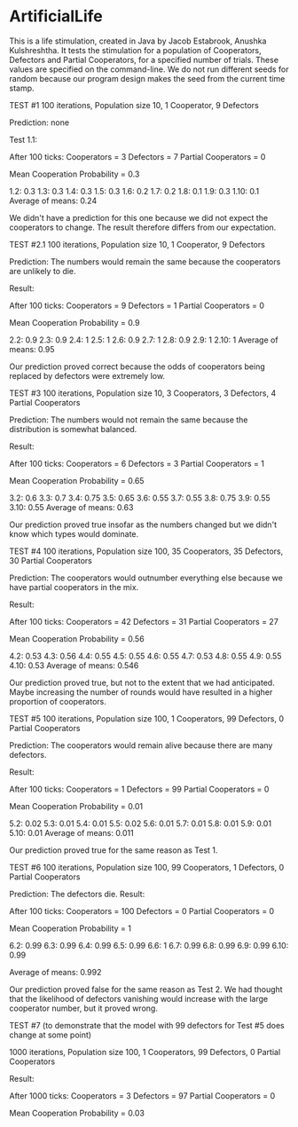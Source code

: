 # ArtificialLife

This is a life stimulation, created in Java by Jacob Estabrook, Anushka Kulshreshtha. It tests the stimulation for a population of Cooperators, Defectors and Partial Cooperators, for a specified number of trials. These values are specified on the command-line. We do not run different seeds for random because our program design makes the seed from the current time stamp.

TEST #1
100 iterations, Population size 10,  1 Cooperator, 9 Defectors

Prediction: none

Test 1.1:

After 100 ticks:
Cooperators = 3
Defectors = 7
Partial Cooperators = 0

Mean Cooperation Probability = 0.3

1.2: 0.3
1.3: 0.3
1.4: 0.3
1.5: 0.3
1.6: 0.2
1.7: 0.2
1.8: 0.1
1.9: 0.3
1.10: 0.1
Average of means: 0.24

We didn't have a prediction for this one because we did not expect the cooperators to change. The result therefore differs from our expectation.

TEST #2.1
100 iterations, Population size 10,  1 Cooperator, 9 Defectors

Prediction: The numbers would remain the same because the cooperators are unlikely to die.

Result:

After 100 ticks:
Cooperators = 9
Defectors = 1
Partial Cooperators = 0

Mean Cooperation Probability = 0.9

2.2: 0.9
2.3: 0.9
2.4: 1
2.5: 1
2.6: 0.9
2.7: 1
2.8: 0.9
2.9: 1
2.10: 1
Average of means: 0.95

Our prediction proved correct because the odds of cooperators being replaced by defectors were extremely low.

TEST #3
100 iterations, Population size 10,  3 Cooperators, 3 Defectors, 4 Partial Cooperators

Prediction: The numbers would not remain the same because the distribution is somewhat balanced.

Result:

After 100 ticks:
Cooperators = 6
Defectors = 3
Partial Cooperators = 1

Mean Cooperation Probability = 0.65

3.2: 0.6
3.3: 0.7
3.4: 0.75
3.5: 0.65
3.6: 0.55
3.7: 0.55
3.8: 0.75
3.9: 0.55
3.10: 0.55
Average of means: 0.63

Our prediction proved true insofar as the numbers changed but we didn't know which types would dominate.

TEST #4
100 iterations, Population size 100,  35 Cooperators, 35 Defectors, 30 Partial Cooperators

Prediction: The cooperators would outnumber everything else because we have partial cooperators in the mix.

Result:

After 100 ticks:
Cooperators = 42
Defectors = 31
Partial Cooperators = 27

Mean Cooperation Probability = 0.56

4.2: 0.53
4.3: 0.56
4.4: 0.55
4.5: 0.55
4.6: 0.55
4.7: 0.53
4.8: 0.55
4.9: 0.55
4.10: 0.53
Average of means: 0.546

Our prediction proved true, but not to the extent that we had anticipated. Maybe increasing the number of rounds would have resulted in a higher proportion of cooperators.

TEST #5
100 iterations, Population size 100,  1 Cooperators, 99 Defectors, 0 Partial Cooperators

Prediction: The cooperators would remain alive because there are many defectors.

Result:

After 100 ticks:
Cooperators = 1
Defectors = 99
Partial Cooperators = 0

Mean Cooperation Probability = 0.01

5.2: 0.02
5.3: 0.01
5.4: 0.01
5.5: 0.02
5.6: 0.01
5.7: 0.01
5.8: 0.01
5.9: 0.01
5.10: 0.01
Average of means: 0.011

Our prediction proved true for the same reason as Test 1.

TEST #6
100 iterations, Population size 100,  99 Cooperators, 1 Defectors, 0 Partial Cooperators

Prediction: The defectors die.
Result:

After 100 ticks:
Cooperators = 100
Defectors = 0
Partial Cooperators = 0

Mean Cooperation Probability = 1

6.2: 0.99
6.3: 0.99
6.4: 0.99
6.5: 0.99
6.6: 1
6.7: 0.99
6.8: 0.99
6.9: 0.99
6.10: 0.99

Average of means: 0.992

Our prediction proved false for the same reason as Test 2. We had thought that the likelihood of defectors vanishing would increase with the large cooperator number, but it proved wrong.

TEST #7 (to demonstrate that the model with 99 defectors for Test #5 does change at some point)

1000 iterations, Population size 100,  1 Cooperators, 99 Defectors, 0 Partial Cooperators

Result:

After 1000 ticks:
Cooperators = 3
Defectors = 97
Partial Cooperators = 0

Mean Cooperation Probability = 0.03